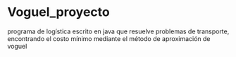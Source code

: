 # Voguel_proyecto
programa de logística escrito en java que resuelve problemas de transporte, encontrando el costo mínimo mediante el método de aproximación de voguel
